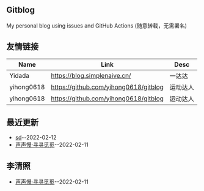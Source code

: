 ## Gitblog
My personal blog using issues and GitHub Actions (随意转载，无需署名)
## 友情链接
| Name | Link | Desc | 
 | ---- | ---- | ---- |
| Yidada | https://blog.simplenaive.cn/ | 一达达 |
| yihong0618 | https://github.com/yihong0618/gitblog | 运动达人 |
| yihong0618 | https://github.com/yihong0618/gitblog | 运动达人 |
## 最近更新
- [sd](https://github.com/xiaohao890809/xiaohao890809.github.io/issues/15)--2022-02-12
- [声声慢·寻寻觅觅](https://github.com/xiaohao890809/xiaohao890809.github.io/issues/12)--2022-02-11
## 李清照
- [声声慢·寻寻觅觅](https://github.com/xiaohao890809/xiaohao890809.github.io/issues/12)--2022-02-11
